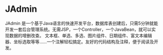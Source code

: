 # JAdmin
JAdmin 是一个基于Java语言的快速开发平台，数据库表创建后，只需5分钟就能开发一套后台管理系统。无需JSP，一个Controller，一个JavaBean，就可以实现数据的增删改查。 文本框、单选、多选、图片组件、日期组件、富文本编辑器、坐标选取等等……一个注解轻松搞定。友好的代码结构及注释，便于阅读及开发。
